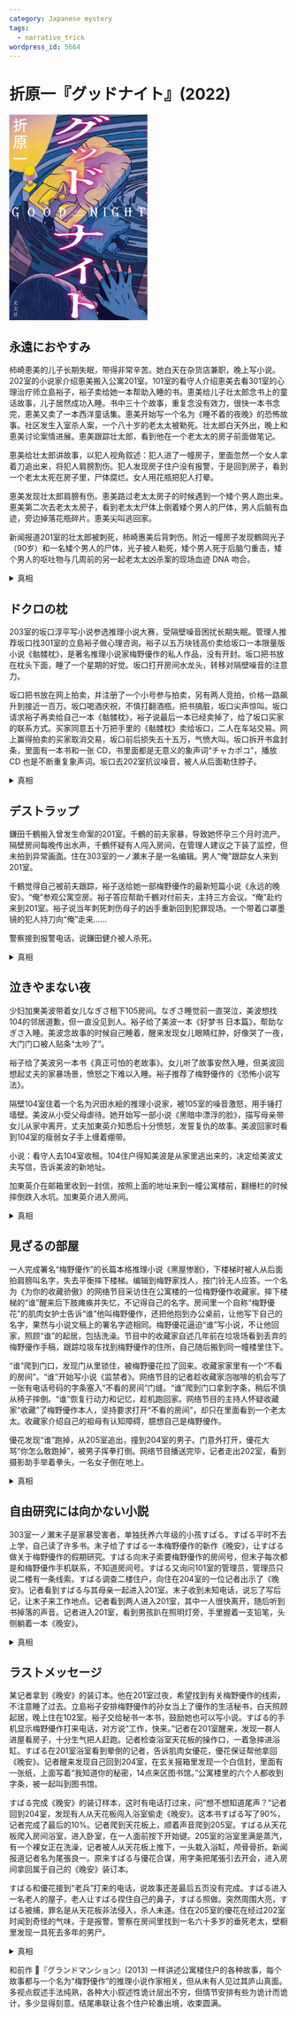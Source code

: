 ```yaml
---
category: Japanese mystery
tags:
  - narrative_trick
wordpress_id: 5664
---
```


# 折原一『グッドナイト』(2022)

<img src=images/2022_cover.jpg width=250/>

## 永遠におやすみ

柿崎恵美的儿子长期失眠，带得非常辛苦。她白天在杂货店兼职，晚上写小说。202室的小说家介绍恵美搬入公寓201室。101室的看守人介绍恵美去看301室的心理治疗师立島裕子，裕子卖给她一本帮助入睡的书。恵美给儿子壮太郎念书上的童话故事，儿子居然成功入睡。书中三十个故事，重复念没有效力，很快一本书念完，恵美又卖了一本西洋童话集。恵美开始写一个名为《睡不着的夜晚》的恐怖故事。社区发生入室杀人案，一个八十岁的老太太被勒死。壮太郎白天外出，晚上和恵美讨论案情进展。恵美跟踪壮太郎，看到他在一个老太太的房子前面做笔记。

恵美给壮太郎讲故事，以犯人视角叙述：犯人进了一幢房子，里面忽然一个女人拿着刀追出来，将犯人肩膀割伤。犯人发现房子住户没有报警，于是回到房子，看到一个老太太死在房子里，尸体腐烂。女人用花瓶把犯人打晕。

恵美发现壮太郎肩膀有伤。恵美路过老太太房子的时候遇到一个矮个男人跑出来。恵美第二次去老太太房子，看到老太太尸体上倒着矮个男人的尸体，男人后脑有血迹，旁边掉落花瓶碎片。恵美尖叫逃回家。

新闻报道201室的壮太郎被刺死，柿崎惠美后背刺伤。附近一幢房子发现鶴岡光子（90岁）和一名矮个男人的尸体，光子被人勒死，矮个男人死于后脑勺重击，矮个男人的呕吐物与几周前的另一起老太太凶杀案的现场血迹 DNA 吻合。

<details><summary>真相</summary>
柿崎惠美已经83岁，儿子壮太郎43岁，故事隐藏年龄。矮个男人几周前入室杀死一名老太太。持刀女人是小偷，在现场撞到同为小偷兼杀人犯的矮个男人，用花瓶将其打死。惠美故意引诱持刀女人跟踪自己到201室，杀死儿子壮太郎，因为自己年事已高，无力抚养儿子。
</details>

## ドクロの枕

203室的坂口淳平写小说参选推理小说大赛，受隔壁噪音困扰长期失眠。管理人推荐坂口找301室的立島裕子做心理咨询。裕子以五万块钱高价卖给坂口一本限量版小说《骷髅枕》，是著名推理小说家梅野優作的私人作品，没有开封。坂口把书放在枕头下面，睡了一个星期的好觉。坂口打开房间水龙头，转移对隔壁噪音的注意力。

坂口把书放在网上拍卖，并注册了一个小号参与拍卖，另有两人竞拍，价格一路飙升到接近一百万。坂口喝酒庆祝，不慎打翻酒瓶，把书搞脏，坂口尖声惊叫。坂口请求裕子再卖给自己一本《骷髅枕》，裕子说最后一本已经卖掉了，给了坂口买家的联系方式。买家同意五十万把手里的《骷髅枕》卖给坂口，二人在车站交易。网上赢得拍卖的买家取消交易，坂口前后损失五十五万，气愤大叫。坂口拆开书盒封条，里面有一本书和一张 CD，书里面都是无意义的象声词“チャカポコ”，播放 CD 也是不断重复象声词。坂口去202室抗议噪音，被人从后面勒住脖子。

<details><summary>真相</summary>
住在楼下103室的桜川連太郎嫌坂口太吵，从后面袭击坂口，住在204室的男人见状报警。住在204室的男人参加拍卖，听到坂口在拍卖会大叫，推断出坂口是卖家。204男人取消付款，卖给坂口自己的书，又把坂口掉在门口的书退还给立島裕子，总共获利五十五万元。
</details>

## デストラップ

鎌田千鶴搬入曾发生命案的201室。千鶴的前夫家暴，导致她怀孕三个月时流产。隔壁房间每晚传出水声，千鶴怀疑有人闯入房间，在管理人建议之下装了监控，但未拍到异常画面。住在303室的一ノ瀬末子是一名编辑。男人“俺”跟踪女人来到201室。

千鶴觉得自己被前夫跟踪，裕子送给她一部梅野優作的最新短篇小说《永远的晚安》。“俺”参观公寓空房。裕子答应帮助千鶴对付前夫，主持三方会议。“俺”赴约来到201室。裕子说当年刺死刺伤母子的凶手重新回到犯罪现场。一个带着口罩墨镜的犯人持刀向“俺”走来……

警察接到报警电话，说鎌田健介被人杀死。

<details><summary>真相</summary>
鎌田千鶴偷老人储蓄，一次误杀了一个独居老太太，还杀死了一个偷东西的男人，所以她是第一个故事中的“持刀女人”，在杀死壮太郎，刺伤恵美后回到犯罪现场201室。她在看房子时说壮太郎“被菜刀刺中脖子”，但新闻报道只提到“利刃”。管理人用万能钥匙进屋查看，在千鶴装了监控之后不再进屋。管理人与裕子合作设计，鎌田千鶴刺死前夫健介后伏法。
</details>

## 泣きやまない夜

少妇加東美波带着女儿なぎさ租下105房间。なぎさ睡觉前一直哭泣，美波想找104的邻居道歉，但一直没见到人。裕子给了美波一本《好梦书 日本篇》，帮助なぎさ入睡。美波念故事的时候自己睡着，醒来发现女儿眼睛红肿，好像哭了一夜，大门门口被人贴条“太吵了”。

裕子给了美波另一本书《真正可怕的老故事》。女儿听了故事安然入睡，但美波回想起丈夫的家暴场景，愤怒之下难以入睡。裕子推荐了梅野優作的《恐怖小说写法》。

隔壁104室住着一个名为沢田水絵的推理小说家，被105室的噪音激怒，用手锤打墙壁。美波从小受父母虐待。她开始写一部小说《黑暗中漂浮的脸》，描写母亲带女儿从家中离开，丈夫加東英介知悉后十分愤怒，发誓复仇的故事。美波回家时看到104室的瘦弱女子手上缠着绷带。

小说：看守人去104室收租。104住户得知美波是从家里逃出来的，决定给美波丈夫写信，告诉美波的新地址。

加東英介在邮箱里收到一封信，按照上面的地址来到一幢公寓楼前，翻栅栏的时候摔倒跌入水坑。加東英介进入房间。

<details><summary>真相</summary>
美波给女儿大声念《黑暗中漂浮的脸》，沢田水絵听到其中的故事情节。
加東英介收到信，说妻子和女儿躲在某公寓楼的104室（不是105），按照上面的地址闯入104室。沢田水絵报警，加東英介掀起なぎさ的衣服，给警察看她身上的伤痕，加東美波被捕。原来美波长期虐待女儿和丈夫，还逼着女儿听恐怖故事。
</details>

## 見ざるの部屋

一人完成署名“梅野優作”的长篇本格推理小说《黑屋惨剧》，下楼梯时被人从后面拍肩膀叫名字，失去平衡摔下楼梯。编辑到梅野家找人，按门铃无人应答。一个名为《为你的收藏骄傲》的网络节目采访住在公寓楼的一位梅野優作收藏家。摔下楼梯的“谁”醒来后下肢瘫痪并失忆，不记得自己的名字。房间里一个自称“梅野優花”的肌肉女护士告诉“谁”他叫梅野優作，还把他抱到办公桌前，让他写下自己的名字，果然与小说文稿上的署名字迹相同。梅野優花逼迫“谁”写小说，不让他回家，照顾“谁”的起居，包括洗澡。节目中的收藏家自述几年前在垃圾场看到丢弃的梅野優作手稿，跟踪垃圾车找到梅野優作的住所，自己随后搬到同一幢楼里住下。

“谁”爬到门口，发现门从里锁住，被梅野優花拉了回来。收藏家家里有一个“不看的房间”。“谁”开始写小说《监禁者》。网络节目的记者趁收藏家泡咖啡的机会写了一张有电话号码的字条塞入“不看的房间”门缝。“谁”爬到门口拿到字条，稍后不慎从椅子摔倒。“谁”恢复行动力和记忆，趁机跑回家。网络节目的主持人怀疑收藏家“收藏”了梅野優作本人，坚持要求打开“不看的房间”，却只在里面看到一个老太太。收藏家介绍自己的祖母有认知障碍，臆想自己是梅野優作。

優花发现“谁”跑掉，从205室追出，撞到204室的男子。门意外打开，優花大骂“你怎么敢跑掉”，被男子挥拳打倒。网络节目播送完毕，记者走出202室，看到摄影助手举着拳头，一名女子倒在地上。

<details><summary>真相</summary>
出版社的编辑请203室的坂口淳平帮忙校对梅野優作潦草的手稿。坂口拿着抄写手稿下楼梯时摔倒失忆，被205室的優花误认为是梅野優作而绑架。出版社因为手稿丢失，举办网络节目寻找梅野優作下落。202室的女子是梅野優作的书迷，收藏了许多珍本小说，“不看的房间”里住着她的祖母。坂口在门口拾到的字条是優花为了戏弄他而故意留下。
</details>

## 自由研究には向かない小説

303室一ノ瀬末子是家暴受害者，单独抚养六年级的小孩すばる。すばる平时不去上学，自己读了许多书。末子给了すばる一本梅野優作的新作《晚安》，让すばる做关于梅野優作的假期研究。すばる向末子索要梅野優作的房间号，但末子每次都是和梅野優作手机联系，不知道房间号。すばる又询问101室的管理员，管理员只说二楼有一条线索。すばる调查二楼住户，向住在204室的一位记者出示了《晚安》。记者看到すばる与其母亲一起进入201室。末子收到未知电话，说忘了写后记，让末子来工作地点。记者看到两人进入201室，其中一人很快离开，随后听到书掉落的声音。记者进入201室，看到男孩趴在照明灯旁，手里握着一支铅笔，头侧躺着一本《晚安》。

<details><summary>真相</summary>
末子晚上把すばる放在发生谋杀案的房间里，强迫すばる打着照明灯写研究报告。末子给すばる的《晚安》是空白装订本，すばる用铅笔在上面完成了《晚安》的小说。末子因虐待儿童被捕。
</details>

## ラストメッセージ

某记者拿到《晚安》的装订本。他在201室过夜，希望找到有关梅野優作的线索，不注意睡了过去。立島裕子安排梅野優作的孙女当上了優作的生活秘书，白天照顾起居，晚上住在102室。裕子交给秘书一本书，鼓励她也可以写小说。すばる的手机显示梅野優作打来电话，对方说“工作，快来。”记者在201室醒来，发现一群人进屋看房子，十分生气把人赶跑。记者检查浴室天花板的操作口，一着急摔进浴缸。すばる在201室浴室看到晕倒的记者，告诉肌肉女優花，優花保证帮他拿回《晚安》。记者醒来发现自己回到204室，在玄关报箱里发现一个白信封，里面有一张纸，上面写着“我知道你的秘密，14点来区图书馆。”公寓楼里的六个人都收到字条，被一起叫到图书馆。

すばる完成《晚安》的装订样本，这时有电话打过来，问“想不想知道尾声？”记者回到204室，发现有人从天花板闯入浴室偷走《晚安》。这本书すばる写了90%，记者完成了最后的10%。记者爬到天花板上，顺着声音爬到205室。すばる从天花板爬入房间浴室，进入卧室，在一人面前按下开始键。205室的浴室里满是蒸汽，有一个裸女正在洗澡，记者被人从天花板上推下，一头栽入浴缸，颅骨骨折。新闻报道记者名为尾張良一。原来すばる与優花合谋，用字条把尾張引去开会，进入房间拿回属于自己的《晚安》装订本。

すばる和優花接到“老兵”打来的电话，说故事还差最后五页没有完成。すばる进入一名老人的屋子，老人让すばる捏住自己的鼻子，すばる照做。突然周围大亮，すばる被捕，罪名是从天花板非法侵入，杀人未遂。住在205室的優花在经过202室时闻到奇怪的气味，于是报警。警察在房间里找到一名六十多岁的垂死老太，壁橱里发现一具死去多年的男尸。

<details><summary>真相</summary>
第一个故事里的柿崎恵美在重伤恢复后住进了202室，由其孙女帮忙照顾日常起居，孙女晚上住在102室。末子逼着すばる每天爬天花板去202室给梅野優作录音，然后在201室抄写手稿，所以すばる写的故事是按录音整理，他想占为己有。壁橱男尸是真正的梅野優作，其死亡与立島裕子相关。
</details>

和前作 📖『グランドマンション』(2013) 一样讲述公寓楼住户的各种故事，每个故事都与一个名为“梅野優作”的推理小说作家相关，但从未有人见过其庐山真面。多视点叙述手法纯熟，各种大小叙述性诡计层出不穷，但情节安排有些为诡计而诡计，多少显得刻意。结尾串联让各个住户轮番出境，收束圆满。